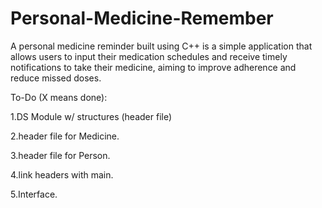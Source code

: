 # Personal-Medicine-Remember
A personal medicine reminder built using C++ is a simple application that allows users to input their medication schedules and receive timely notifications to take their medicine, aiming to improve adherence and reduce missed doses.

To-Do (X means done):

1.DS Module w/ structures (header file)

2.header file for Medicine.

3.header file for Person.

4.link headers with main.

5.Interface.


